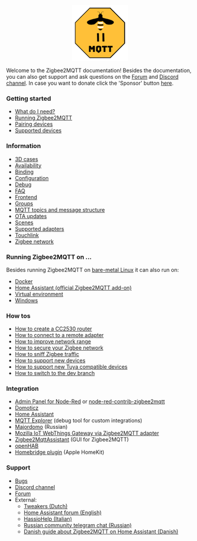 ---
---
<div align="center">
    <a href="https://github.com/koenkk/zigbee2mqtt">
        <img width="150" height="150" src="images/logo.png">
    </a>
</div>

Welcome to the Zigbee2MQTT documentation! Besides the documentation, you can also get support and ask questions on the [Forum](http://zigbee2mqtt.discourse.group/) and [Discord channel](https://discord.gg/NyseBeK). In case you want to donate click the 'Sponsor' button [here](https://github.com/Koenkk/zigbee2mqtt).

### Getting started
* [What do I need?](getting_started/what_do_i_need.md)
* [Running Zigbee2MQTT](getting_started/running_zigbee2mqtt.md)
* [Pairing devices](getting_started/pairing_devices.md)
* [Supported devices](information/supported_devices.md)

### Information
* [3D cases](information/3d_cases.md)
* [Availability](information/availability.md)
* [Binding](information/binding.md)
* [Configuration](information/configuration.md)
* [Debug](information/debug.md)
* [FAQ](information/FAQ.md)
* [Frontend](information/frontend.md)
* [Groups](information/groups.md)
* [MQTT topics and message structure](information/mqtt_topics_and_message_structure.md)
* [OTA updates](information/ota_updates.md)
* [Scenes](information/scenes.md)
* [Supported adapters](information/supported_adapters.md)
* [Touchlink](information/touchlink.md)
* [Zigbee network](information/zigbee_network.md)

### Running Zigbee2MQTT on ...
Besides running Zigbee2MQTT on [bare-metal Linux](getting_started/running_zigbee2mqtt.md) it can also run on:
* [Docker](information/docker.md)
* [Home Assistant (official Zigbee2MQTT add-on)](https://github.com/danielwelch/hassio-zigbee2mqtt)
* [Virtual environment](information/virtual_environment.md)
* [Windows](information/windows.md)

### How tos
* [How to create a CC2530 router](how_tos/how_to_create_a_cc2530_router.md)
* [How to connect to a remote adapter](how_tos/how_to_connect_to_a_remote_adapter.md)
* [How to improve network range](how_tos/how_to_improve_network_range_and_stability.md)
* [How to secure your Zigbee network](how_tos/how_to_secure_network.md)
* [How to sniff Zigbee traffic](how_tos/how_to_sniff_zigbee_traffic.md)
* [How to support new devices](how_tos/how_to_support_new_devices.md)
* [How to support new Tuya compatible devices](how_tos/how_to_support_new_tuya_devices.md)
* [How to switch to the dev branch](how_tos/how-to-switch-to-dev-branch.md)

### Integration
* [Admin Panel for Node-Red](https://github.com/ben423423n32j14e/zigbee2mqttadminpanel) or [node-red-contrib-zigbee2mqtt ](https://flows.nodered.org/node/node-red-contrib-zigbee2mqtt)
* [Domoticz](https://github.com/stas-demydiuk/domoticz-zigbee2mqtt-plugin)
* [Home Assistant](integration/home_assistant.md)
* [MQTT Explorer](https://mqtt-explorer.com) (debug tool for custom integrations)
* [Majordomo](https://github.com/directman66/majordomo-zigbee2mqtt/) (Russian)
* [Mozilla IoT WebThings Gateway via Zigbee2MQTT adapter](https://github.com/kabbi/zigbee2mqtt-adapter)
* [Zigbee2MqttAssistant](https://github.com/yllibed/Zigbee2MqttAssistant) (GUI for Zigbee2MQTT)
* [openHAB](https://community.openhab.org/t/howto-use-zigbee2mqtt-with-openhab-removing-proprietary-bridges-gateways/48768)
* [Homebridge plugin](https://github.com/itavero/homebridge-z2m/#readme) (Apple HomeKit)

### Support
* [Bugs](https://github.com/koenkk/zigbee2mqtt/issues)
* [Discord channel](https://discord.gg/NyseBeK)
* [Forum](https://github.com/Koenkk/zigbee2mqtt/discussions)
* External:
  * [Tweakers (Dutch)](https://gathering.tweakers.net/forum/list_messages/1901662)
  * [Home Assistant forum (English)](https://community.home-assistant.io/t/zigbee2mqtt-getting-rid-of-your-proprietary-zigbee-bridges-xiaomi-hue-tradfri/52108)
  * [HassioHelp (Italian)](https://hassiohelp.eu/2019/04/14/indice/#ZigBee)
  * [Russian community telegram chat (Russian)](https://t.me/zigbeer)
  * [Danish guide about Zigbee2MQTT on Home Assistant (Danish)](https://robotnet.dk/2020/installer-mosquitto-mqtt-broker-og-zigbee2mqtt.html)
